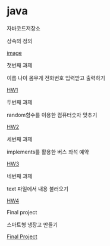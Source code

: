 # java
자바코드저장소

상속의 정의

[image](./image1.png)

첫번째 과제

이름 나이 몸무게 전화번호 입력받고 출력하기

[HW1](./HW1_1.java)

두번째 과제

random함수를 이용한 컴퓨터숫자 맞추기

[HW2](./HW2_2.java)

세번째 과제

implements를 활용한 버스 좌석 예약

[HW3](./HW3_3.java)

네번째 과제

text 파일에서 내용 불러오기

[HW4](./HW4_4.java)

Final project

스마트형 냉장고 만들기

[Final Project](./Project.zip)
